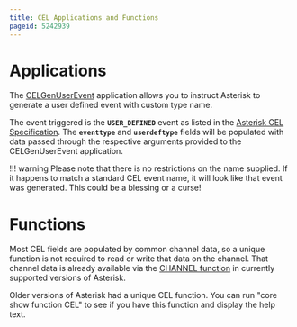```yaml
---
title: CEL Applications and Functions
pageid: 5242939
---
```


Applications
============

The [CELGenUserEvent](/latest_api/API_Documentation/Dialplan_Applications/CELGenUserEvent) application allows you to instruct Asterisk to generate a user defined event with custom type name.

The event triggered is the **`USER_DEFINED`** event as listed in the [Asterisk CEL Specification](../CEL-Specification). The **`eventtype`** and **`userdeftype`** fields will be populated with data passed through the respective arguments provided to the CELGenUserEvent application.

!!! warning 
    Please note that there is no restrictions on the name supplied. If it happens to match a standard CEL event name, it will look like that event was generated. This could be a blessing or a curse!

      
[//]: # (end-warning)





Functions
=========

Most CEL fields are populated by common channel data, so a unique function is not required to read or write that data on the channel. That channel data is already available via the [CHANNEL function](/latest_api/API_Documentation/Dialplan_Functions/CHANNEL) in currently supported versions of Asterisk.

Older versions of Asterisk had a unique CEL function. You can run "core show function CEL" to see if you have this function and display the help text.




